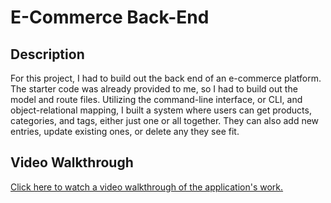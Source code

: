 # E-Commerce Back-End

## Description
For this project, I had to build out the back end of an e-commerce platform. The starter code was already provided to me, so I had to build out the model and route files. Utilizing the command-line interface, or CLI, and object-relational mapping, I built a system where users can get products, categories, and tags, either just one or all together. They can also add new entries, update existing ones, or delete any they see fit.

## Video Walkthrough
[Click here to watch a video walkthrough of the application's work.](https://drive.google.com/file/d/1licOZllqTeRiC9FC-oE6GPwm7whmZBo-/view?usp=drive_link)
